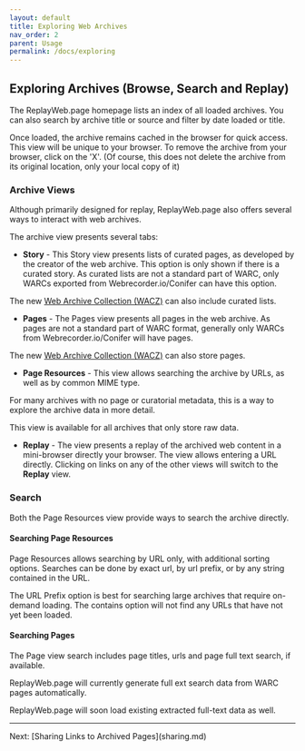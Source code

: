 ```yaml
---
layout: default
title: Exploring Web Archives
nav_order: 2
parent: Usage
permalink: /docs/exploring
---
```


## Exploring Archives (Browse, Search and Replay)


The ReplayWeb.page homepage lists an index of all loaded archives. You can also search by archive title or source
and filter by date loaded or title.

Once loaded, the archive remains cached in the browser for quick access. This view will be unique to your browser.
To remove the archive from your browser, click on the 'X'. (Of course, this does not delete the archive from its original location, only your local copy of it)

### Archive Views

Although primarily designed for replay, ReplayWeb.page also offers several ways to interact with web archives.

The archive view presents several tabs:

- **Story** - This Story view presents lists of curated pages, as developed by the creator of the web archive. 
This option is only shown if there is a curated story. As curated lists are not a standard part of WARC, only WARCs exported from Webrecorder.io/Conifer can have this option.

The new [Web Archive Collection (WACZ)](wacz-format) can also include curated lists.

- **Pages** - The Pages view presents all pages in the web archive. As pages are not a standard part of WARC format,
generally only WARCs from Webrecorder.io/Conifer will have pages.

The new [Web Archive Collection (WACZ)](wacz-format) can also store pages.


- **Page Resources** - This view allows searching the archive by URLs, as well as by common MIME type.

For many archives with no page or curatorial metadata, this is a way to explore the archive data in more detail.

This view is available for all archives that only store raw data.

- **Replay** - The view presents a replay of the archived web content in a mini-browser directly your browser. The view allows entering a URL directly. Clicking on links on any of the other views will switch to the **Replay** view.

### Search

Both the Page Resources view provide ways to search the archive directly.


#### Searching Page Resources
Page Resources allows searching by URL only, with additional sorting options.
Searches can be done by exact url, by url prefix, or by any string contained in the URL.

The URL Prefix option is best for searching large archives that require on-demand loading.
The contains option will not find any URLs that have not yet been loaded.


#### Searching Pages

The Page view search includes page titles, urls and page full text search, if available.

ReplayWeb.page will currently generate full ext search data from WARC pages automatically.

ReplayWeb.page will soon load existing extracted full-text data as well.


<hr>
Next: [Sharing Links to Archived Pages](sharing.md)